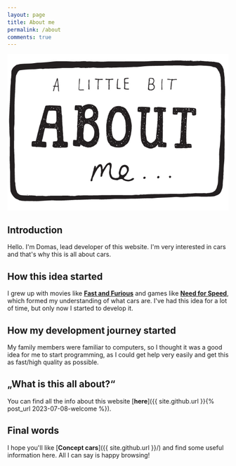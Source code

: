 ```yaml
---
layout: page
title: About me
permalink: /about
comments: true
---
```


<img src="../assets/images/aboutme.jpg">

## Introduction

Hello. I'm Domas, lead developer of this website. I'm very interested in cars and that's why this is all about cars.

## How this idea started

I grew up with movies like [**Fast and Furious**](https://en.wikipedia.org/wiki/Fast_%26_Furious) and games like [**Need for Speed**](https://en.wikipedia.org/wiki/Need_for_Speed), which formed my understanding of what cars are. I've had this idea for a lot of time, but only now I started to develop it.

## How my development journey started

My family members were familiar to computers, so I thought it was a good idea for me to start programming, as I could get help very easily and get this as fast/high quality as possible.

## „What is this all about?“

You can find all the info about this website [**here**]({{ site.github.url }}{% post_url 2023-07-08-welcome %}).

## Final words

I hope you'll like [**Concept cars**]({{ site.github.url }}/) and find some useful information here. All I can say is happy browsing!